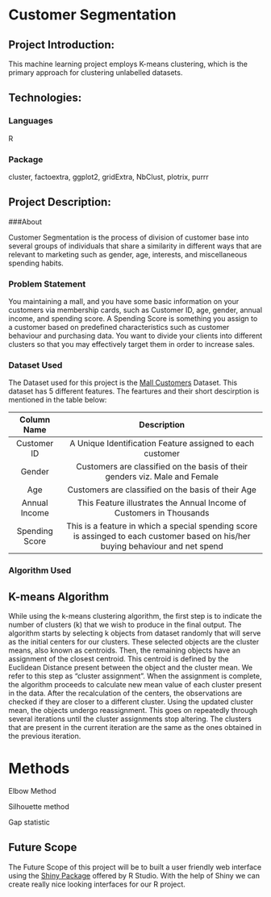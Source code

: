 # Customer Segmentation

## Project Introduction:
This machine learning project employs K-means clustering, which is the primary approach for clustering unlabelled datasets.

## Technologies:

### Languages
R

### Package

cluster, factoextra, ggplot2, gridExtra, NbClust, plotrix, purrr

## Project Description:

###About

Customer Segmentation is the process of division of customer base into several groups of individuals that share a similarity in different ways that are relevant to marketing such as gender, age, interests, and miscellaneous spending habits.

### Problem Statement

You maintaining a mall, and you have some basic information on your customers via membership cards, such as Customer ID, age, gender, annual income, and spending score. A Spending Score is something you assign to a customer based on predefined characteristics such as customer behaviour and purchasing data. You want to divide your clients into different clusters so that you may effectively target them in order to increase sales.

### Dataset Used 


The Dataset used for this project is the <a href="https://www.kaggle.com/datasets/vjchoudhary7/customer-segmentation-tutorial-in-python">Mall Customers</a> Dataset. This dataset has 5 different features. The feartures and their short descirption is mentioned in the table below:


   | Column Name     |   Description    |
 |    :----:   |          :-: |
 | Customer ID      | A Unique Identification Feature assigned to each customer  |
| Gender        |   Customers are classified on the basis of their genders viz. Male and Female   |
 | Age |  Customers are classified on the basis of their Age |
 | Annual Income | This Feature illustrates the Annual Income of Customers in Thousands |
 | Spending Score | This is a feature in which a special spending score is assinged to each customer based on his/her buying behaviour and net spend |
 
### Algorithm Used

## K-means Algorithm

While using the k-means clustering algorithm, the first step is to indicate the number of clusters (k) that we wish to produce in the final output. The algorithm starts by selecting k objects from dataset randomly that will serve as the initial centers for our clusters. These selected objects are the cluster means, also known as centroids. Then, the remaining objects have an assignment of the closest centroid. This centroid is defined by the Euclidean Distance present between the object and the cluster mean. We refer to this step as “cluster assignment”. When the assignment is complete, the algorithm proceeds to calculate new mean value of each cluster present in the data. After the recalculation of the centers, the observations are checked if they are closer to a different cluster. Using the updated cluster mean, the objects undergo reassignment. This goes on repeatedly through several iterations until the cluster assignments stop altering. The clusters that are present in the current iteration are the same as the ones obtained in the previous iteration.

# Methods

Elbow Method

Silhouette method

Gap statistic

## Future Scope

The Future Scope of this project will be to built a user friendly web interface using the <a href="https://shiny.rstudio.com/">Shiny Package</a> offered by R Studio. With the help of Shiny we can create really nice looking interfaces for our R project.



